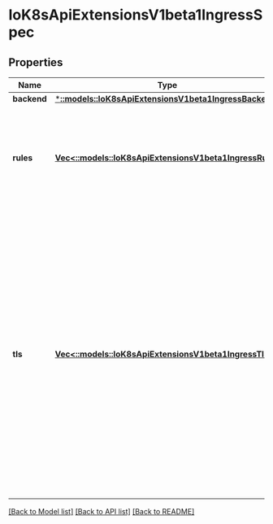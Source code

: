 # IoK8sApiExtensionsV1beta1IngressSpec

## Properties
Name | Type | Description | Notes
------------ | ------------- | ------------- | -------------
**backend** | [***::models::IoK8sApiExtensionsV1beta1IngressBackend**](io.k8s.api.extensions.v1beta1.IngressBackend.md) |  | [optional] 
**rules** | [**Vec<::models::IoK8sApiExtensionsV1beta1IngressRule>**](io.k8s.api.extensions.v1beta1.IngressRule.md) | A list of host rules used to configure the Ingress. If unspecified, or no rule matches, all traffic is sent to the default backend. | [optional] 
**tls** | [**Vec<::models::IoK8sApiExtensionsV1beta1IngressTls>**](io.k8s.api.extensions.v1beta1.IngressTLS.md) | TLS configuration. Currently the Ingress only supports a single TLS port, 443. If multiple members of this list specify different hosts, they will be multiplexed on the same port according to the hostname specified through the SNI TLS extension, if the ingress controller fulfilling the ingress supports SNI. | [optional] 

[[Back to Model list]](../README.md#documentation-for-models) [[Back to API list]](../README.md#documentation-for-api-endpoints) [[Back to README]](../README.md)


